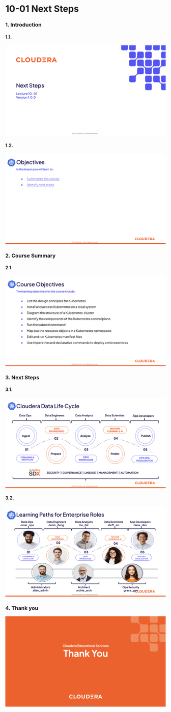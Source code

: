 
# 10-01 Next Steps


### 1. Introduction

#### 1.1. 

![](images/step-1.png)


#### 1.2. 

![](images/step-2.png)


### 2. Course Summary

#### 2.1. 

![](images/step-4.png)


### 3. Next Steps

#### 3.1. 

![](images/step-6.png)


#### 3.2. 

![](images/step-7.png)


### 4. Thank you

![Thank you](images/step-8.png)



